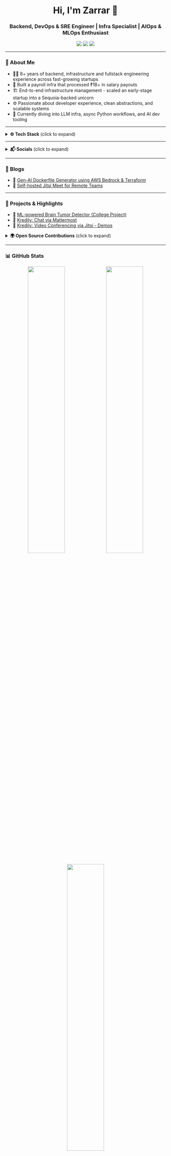 <h1 align="center">Hi, I'm Zarrar 👋</h1>
<h3 align="center">Backend, DevOps & SRE Engineer | Infra Specialist | AIOps & MLOps Enthusiast</h3>

<p align="center">
  <a href="https://www.linkedin.com/in/zlash65" target="_blank"><img src="https://img.shields.io/badge/LinkedIn-0077B5?style=flat-square&logo=linkedin&logoColor=white"/></a>
  <a href="https://github.com/Zlash65" target="_blank"><img src="https://img.shields.io/github/followers/Zlash65?label=GitHub&style=flat-square&logo=github"/></a>
  <a href="https://zlash.xyz" target="_blank"><img src="https://img.shields.io/badge/Portfolio-zlash.xyz-FF5722?style=flat-square&logo=google-chrome&logoColor=white"/></a>
</p>

---

### 🧠 About Me

- 👨‍💻 8+ years of backend, infrastructure and fullstack engineering experience across fast-growing startups
- 💸 Built a payroll infra that processed ₹1B+ in salary payouts
- 🏗️ End-to-end infrastructure management - scaled an early-stage startup into a Sequoia-backed unicorn
- ⚙️ Passionate about developer experience, clean abstractions, and scalable systems
- 🚀 Currently diving into LLM infra, async Python workflows, and AI dev tooling

---

<details>
<summary><b>⚙️ Tech Stack</b> (click to expand)</summary>

### 🧰 Languages & Frameworks

![Python](https://img.shields.io/badge/Python-3670A0?style=flat-square&logo=python&logoColor=ffdd54)
![FastAPI](https://img.shields.io/badge/FastAPI-005571?style=flat-square&logo=fastapi)
![Django](https://img.shields.io/badge/Django-092E20?style=flat-square&logo=django&logoColor=white)
![Flask](https://img.shields.io/badge/Flask-000000?style=flat-square&logo=flask&logoColor=white)
![Frappe](https://img.shields.io/badge/Frappe-1f2937?style=flat-square)

### 🎨 Frontend & UI Tools

![JavaScript](https://img.shields.io/badge/JavaScript-F7DF1E?style=flat-square&logo=javascript&logoColor=black)
![Node.js](https://img.shields.io/badge/Node.js-339933?style=flat-square&logo=node.js&logoColor=white)
![React](https://img.shields.io/badge/React-20232A?style=flat-square&logo=react&logoColor=61DAFB)
![Vue.js](https://img.shields.io/badge/Vue.js-35495E?style=flat-square&logo=vue.js&logoColor=4FC08D)

### 🗄️ Databases & Storage

![PostgreSQL](https://img.shields.io/badge/PostgreSQL-316192?style=flat-square&logo=postgresql&logoColor=white)
![Redis](https://img.shields.io/badge/Redis-DC382D?style=flat-square&logo=redis&logoColor=white)
![MongoDB](https://img.shields.io/badge/MongoDB-47A248?style=flat-square&logo=mongodb&logoColor=white)
![MariaDB](https://img.shields.io/badge/MariaDB-003545?style=flat-square&logo=mariadb&logoColor=white)
![DynamoDB](https://img.shields.io/badge/DynamoDB-4053D6?style=flat-square&logo=amazon-dynamodb&logoColor=white)

### 🛠️ DevOps & Infra

![Terraform](https://img.shields.io/badge/Terraform-7B42BC?style=flat-square&logo=terraform&logoColor=white)
![Docker](https://img.shields.io/badge/Docker-2496ED?style=flat-square&logo=docker&logoColor=white)
![Amazon ECS](https://img.shields.io/badge/Amazon%20ECS-FF9900?style=flat-square&logo=amazon-ecs&logoColor=white)
![AWS Lambda](https://img.shields.io/badge/AWS%20Lambda-FF9900?style=flat-square&logo=aws-lambda&logoColor=white)
![GitHub Actions](https://img.shields.io/badge/GitHub%20Actions-2088FF?style=flat-square&logo=github-actions&logoColor=white)
![Jenkins](https://img.shields.io/badge/Jenkins-D24939?style=flat-square&logo=jenkins&logoColor=white)
![Bitrise](https://img.shields.io/badge/Bitrise-683D87?style=flat-square&logo=bitrise&logoColor=white)

### 📈 Monitoring & Tools

![Datadog](https://img.shields.io/badge/Datadog-632CA6?style=flat-square&logo=datadog&logoColor=white)
![Metabase](https://img.shields.io/badge/Metabase-509EE3?style=flat-square&logo=metabase&logoColor=white)
![Appsmith](https://img.shields.io/badge/Appsmith-000000?style=flat-square&logo=appsmith&logoColor=white)
![Retool](https://img.shields.io/badge/Retool-0086FF?style=flat-square&logo=retool&logoColor=white)
![Xcode](https://img.shields.io/badge/Xcode-147EFB?style=flat-square&logo=xcode&logoColor=white)
![Android Studio](https://img.shields.io/badge/Android%20Studio-3DDC84?style=flat-square&logo=android-studio&logoColor=white)
![Jira](https://img.shields.io/badge/Jira-0052CC?style=flat-square&logo=jira&logoColor=white)
![Confluence](https://img.shields.io/badge/Confluence-172B4D?style=flat-square&logo=confluence&logoColor=white)

</details>

---

<details>
<summary><b>📬 Socials</b> (click to expand)</summary>

  <a href="mailto:zarrar65@gmail.com"><img src="https://img.shields.io/badge/Email-zarrar65@gmail.com-red?style=flat-square&logo=gmail" /></a>
  <a href="https://medium.com/@zlash65" target="_blank"><img src="https://img.shields.io/badge/Medium-000000?style=flat-square&logo=medium&logoColor=white"/></a>
  <a href="https://instagram.com/krkroxx" target="_blank"><img src="https://img.shields.io/badge/Instagram-E4405F?style=flat-square&logo=instagram&logoColor=white"/></a>
  <a href="https://x.com/zlash65" target="_blank"><img src="https://img.shields.io/badge/X-000000?style=flat-square&logo=twitter&logoColor=white"/></a>

</details>

---

### 📝 Blogs

- 🧪 [Gen-AI Dockerfile Generator using AWS Bedrock & Terraform](https://medium.com/@zlash65/build-a-gen-ai-dockerfile-generator-with-aws-bedrock-and-terraform-927f6aba0781)
- 🔧 [Self-hosted Jitsi Meet for Remote Teams](https://medium.com/@zlash65/setting-up-jitsi-meet-on-your-server-b29ca29ef345)

---

### 🚧 Projects & Highlights

- 🧠 [ML-powered Brain Tumor Detector (College Project)](https://youtu.be/yIQFmOheUiQ?si=L4EdW6kBeZ0L9vU-)
- 💬 [Kredily: Chat via Mattermost](https://kredily.com/reach)
- 🎥 [Kredily: Video Conferencing via Jitsi - Demos](https://youtu.be/qoFQYvnWsoE?si=vbPj-dZFoF87f2EL)

<details>
<summary><b>🌍 Open Source Contributions</b> (click to expand)</summary>

- 📂 [ERPNext Contributions](https://github.com/frappe/erpnext/pulls?q=is%3Apr+author%3AZlash65+is%3Aclosed)
- 📚 [Frappe Framework Contributions](https://github.com/frappe/frappe/pulls?q=is%3Apr+author%3AZlash65+is%3Aclosed)
- 🔗 [Mattermost Repositories](https://github.com/Zlash65?tab=repositories&q=mattermost&type=&language=&sort=)
- 🔗 [Jitsi Repositories](https://github.com/Zlash65?tab=repositories&q=jitsi&type=&language=&sort=)

</details>

---

### 📊 GitHub Stats

<p align="center">
  <img src="https://github-readme-stats.vercel.app/api?username=Zlash65&show_icons=true&theme=radical" width="48%"/>
  <img src="https://streak-stats.demolab.com?user=Zlash65&theme=radical&hide_border=true" width="48%" />
  <img src="https://github-readme-stats.vercel.app/api/top-langs/?username=Zlash65&layout=compact&theme=radical" width="48%"/>
</p>

---

### 🌴 Outside Work

When I’m not coding, you’ll find me:

- 🎮 Playing **Valorant** or **Elder Scrolls Online**
- 🎬 Watching **anime**, **sci-fi**, and **superhero** series
- 📖 Reading **manga**, **manhwa**, and **light novels**
- 🌍 Traveling with my wife and discovering new places

I love getting immersed in complex, imaginative worlds - in games, stories, or systems.

---

<p align="center">
  💬 I'm always up for solving complex problems. Let’s build something together!
</p>

<p align="center">
  <img src="https://komarev.com/ghpvc/?username=Zlash65" alt="profile views"/>
</p>
